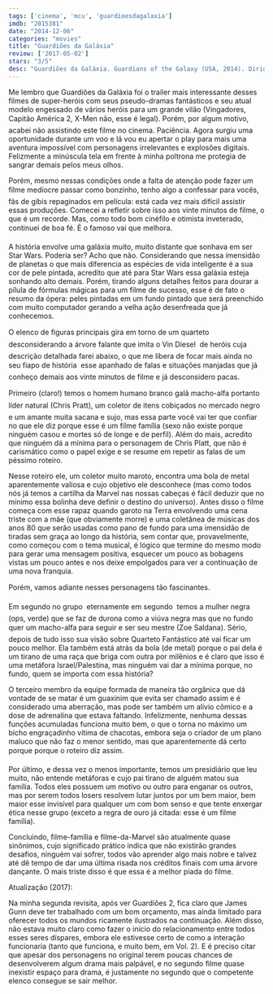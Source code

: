 ```yaml
---
tags: ['cinema', 'mcu', 'guardioesdagalaxia']
imdb: "2015381"
date: "2014-12-06"
categories: "movies"
title: "Guardiões da Galáxia"
review: ['2017-05-02']
stars: "3/5"
desc: "Guardiões da Galáxia. Guardians of the Galaxy (USA, 2014). Dirigido por James Gunn. Escrito por James Gunn, Nicole Perlman, Dan Abnett, Andy Lanning. Com Chris Pratt, Zoe Saldana, Dave Bautista, Vin Diesel, Bradley Cooper, Lee Pace, Michael Rooker, Karen Gillan, Djimon Hounsou."
---
```

Me lembro que Guardiões da Galáxia foi o trailer mais interessante desses filmes de super-heróis com seus pseudo-dramas fantásticos e seu atual modelo engessado de vários heróis para um grande vilão (Vingadores, Capitão América 2, X-Men não, esse é legal). Porém, por algum motivo, acabei não assistindo este filme no cinema. Paciência. Agora surgiu uma oportunidade durante um voo e lá vou eu apertar o play para mais uma aventura impossível com personagens irrelevantes e explosões digitais. Felizmente a minúscula tela em frente à minha poltrona me protegia de sangrar demais pelos meus olhos.

Porém, mesmo nessas condições onde a falta de atenção pode fazer um filme medíocre passar como bonzinho, tenho algo a confessar para vocês, fãs de gibis repaginados em película: está cada vez mais difícil assistir essas produções. Comecei a refletir sobre isso aos vinte minutos de filme, o que é um recorde. Mas, como todo bom cinéfilo e otimista inveterado, continuei de boa fé. É o famoso vai que melhora.

A história envolve uma galáxia muito, muito distante que sonhava em ser Star Wars. Poderia ser? Acho que não. Considerando que nessa imensidão de planetas o que mais diferencia as espécies de vida inteligente é a sua cor de pele pintada, acredito que até para Star Wars essa galáxia esteja sonhando alto demais. Porém, tirando alguns detalhes feitos para dourar a pílula de fórmulas mágicas para um filme de sucesso, esse é de fato o resumo da ópera: peles pintadas em um fundo pintado que será preenchido com muito computador gerando a velha ação desenfreada que já conhecemos.

O elenco de figuras principais gira em torno de um quarteto  desconsiderando a árvore falante que imita o Vin Diesel  de heróis cuja descrição detalhada farei abaixo, o que me libera de focar mais ainda no seu fiapo de história  esse apanhado de falas e situações manjadas que já conheço demais aos vinte minutos de filme e já desconsidero pacas.

Primeiro (claro!) temos o homem humano branco galã macho-alfa portanto líder natural (Chris Pratt), um coletor de itens cobiçados no mercado negro e um amante muita sacana e sujo, mas essa parte você vai ter que confiar no que ele diz porque esse é um filme família (sexo não existe porque ninguém casou e mortes só de longe e de perfil). Além do mais, acredito que ninguém dá a mínima para o personagem de Chris Platt, que não é carismático como o papel exige e se resume em repetir as falas de um péssimo roteiro.

Nesse roteiro ele, um coletor muito maroto, encontra uma bola de metal aparentemente valiosa e cujo objetivo ele desconhece (mas como todos nós já temos a cartilha da Marvel nas nossas cabeças é fácil deduzir que no mínimo essa bolinha deve definir o destino do universo). Antes disso o filme começa com esse rapaz quando garoto na Terra envolvendo uma cena triste com a mãe (que obviamente morre) e uma coletânea de músicas dos anos 80 que serão usadas como pano de fundo para uma imensidão de tiradas sem graça ao longo da história, sem contar que, provavelmente, como começou com o tema musical, é lógico que termine do mesmo modo para gerar uma mensagem positiva, esquecer um pouco as bobagens vistas um pouco antes e nos deixe empolgados para ver a continuação de uma nova franquia.

Porém, vamos adiante nesses personagens tão fascinantes.

Em segundo no grupo  eternamente em segundo  temos a mulher negra (ops, verde) que se faz de durona como a viúva negra mas que no fundo quer um macho-alfa para seguir e ser seu mestre (Zoe Saldana). Sério, depois de tudo isso sua visão sobre Quarteto Fantástico até vai ficar um pouco melhor. Ela também está atrás da bola (de metal) porque o pai dela é um tirano de uma raça que briga com outra por milênios e é claro que isso é uma metáfora Israel/Palestina, mas ninguém vai dar a mínima porque, no fundo, quem se importa com essa história?

O terceiro membro da equipe formada de maneira tão orgânica que dá vontade de se matar é um guaxinim que evita ser chamado assim e é considerado uma aberração, mas pode ser também um alívio cômico e a dose de adrenalina que estava faltando. Infelizmente, nenhuma dessas funções acumuladas funciona muito bem, o que o torna no máximo um bicho engraçadinho vítima de chacotas, embora seja o criador de um plano maluco que não faz o menor sentido, mas que aparentemente dá certo porque porque o roteiro diz assim.

Por último, e dessa vez o menos importante, temos um presidiário que leu muito, não entende metáforas e cujo pai tirano de alguém matou sua família. Todos eles possuem um motivo ou outro para enganar os outros, mas por serem todos losers resolvem lutar juntos por um bem maior, bem maior esse invisível para qualquer um com bom senso e que tente enxergar ética nesse grupo (exceto a regra de ouro já citada: esse é um filme família).

Concluindo, filme-família e filme-da-Marvel são atualmente quase sinônimos, cujo significado prático indica que não existirão grandes desafios, ninguém vai sofrer, todos vão aprender algo mais nobre e talvez até dê tempo de dar uma última risada nos créditos finais com uma árvore dançante. O mais triste disso é que essa é a melhor piada do filme.

Atualização (2017):

Na minha segunda revisita, após ver Guardiões 2, fica claro que James Gunn deve ter trabalhado com um bom orçamento, mas ainda limitado para oferecer todos os mundos ricamente ilustrados na continuação. Além disso, não estava muito claro como fazer o início do relacionamento entre todos esses seres díspares, embora ele estivesse certo de como a interação funcionaria (tanto que funciona, e muito bem, em Vol. 2). E é preciso citar que apesar dos personagens no original terem poucas chances de desenvolverem algum drama mais palpável, e no segundo filme quase inexistir espaço para drama, é justamente no segundo que o competente elenco consegue se sair melhor.
